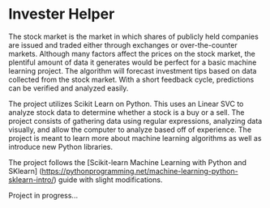 # Invester Helper
The stock market is the market in which shares of publicly held companies are issued and traded either through exchanges or over-the-counter markets. Although many factors affect the prices on the stock market, the plentiful amount of data it generates would be perfect for a basic machine learning project. The algorithm will forecast investment tips based on data collected from the stock market. With a short feedback cycle, predictions can be verified and analyzed easily.

The project utilizes Scikit Learn on Python. This uses an Linear SVC to analyze stock data to determine whether a stock is a buy or a sell. The project consists of gathering data using regular expressions, analyzing data visually, and allow the computer to analyze based off of experience. The project is meant to learn more about machine learning algorithms as well as introduce new Python libraries.

The project follows the [Scikit-learn Machine Learning with Python and SKlearn] (https://pythonprogramming.net/machine-learning-python-sklearn-intro/) guide with slight modifications. 

Project in progress...